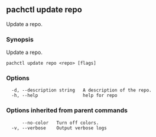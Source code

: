 ## pachctl update repo

Update a repo.

### Synopsis

Update a repo.

```
pachctl update repo <repo> [flags]
```

### Options

```
  -d, --description string   A description of the repo.
  -h, --help                 help for repo
```

### Options inherited from parent commands

```
      --no-color   Turn off colors.
  -v, --verbose    Output verbose logs
```

